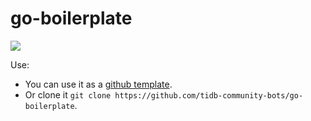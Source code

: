 # go-boilerplate

![](https://github.com/tidb-community-bots/go-boilerplate/workflows/Go%20Boilerplate/badge.svg)

Use:
   - You can use it as a [github template](https://github.com/tidb-community-bots/go-boilerplate/generate).
   - Or clone it `git clone https://github.com/tidb-community-bots/go-boilerplate`.